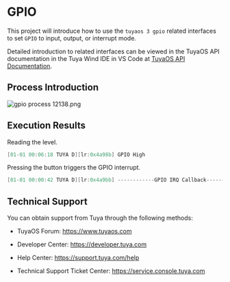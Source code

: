 # GPIO

This project will introduce how to use the `tuyaos 3 gpio` related interfaces to set `GPIO` to input, output, or interrupt mode.

Detailed introduction to related interfaces can be viewed in the TuyaOS API documentation in the Tuya Wind IDE in VS Code at [TuyaOS API Documentation](https://developer.tuya.com/cn/docs/iot-device-dev/tuyaos-wind-ide?id=Kbfy6kfuuqqu3#title-12-TuyaOS%20Documentation%20Navigation).

## Process Introduction

![gpio process 12138.png](https://airtake-public-data-1254153901.cos.ap-shanghai.myqcloud.com/content-platform/hestia/1655889099cf84a97457b.png)

## Execution Results

Reading the level.

```c
[01-01 00:06:18 TUYA D][lr:0x4a98b] GPIO High
```

Pressing the button triggers the GPIO interrupt.

```c
[01-01 00:00:42 TUYA D][lr:0x4a9bb] ------------GPIO IRQ Callback------------
```
## Technical Support

You can obtain support from Tuya through the following methods:

- TuyaOS Forum: https://www.tuyaos.com

- Developer Center: https://developer.tuya.com

- Help Center: https://support.tuya.com/help

- Technical Support Ticket Center: https://service.console.tuya.com